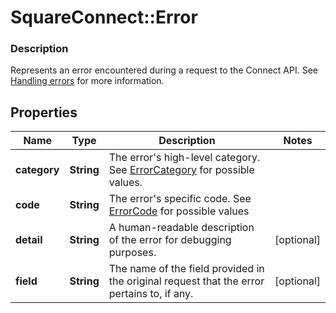 # SquareConnect::Error

### Description

Represents an error encountered during a request to the Connect API.  See [Handling errors](#handlingerrors) for more information.

## Properties
Name | Type | Description | Notes
------------ | ------------- | ------------- | -------------
**category** | **String** | The error&#39;s high-level category. See [ErrorCategory](#type-errorcategory) for possible values. | 
**code** | **String** | The error&#39;s specific code. See [ErrorCode](#type-errorcode) for possible values | 
**detail** | **String** | A human-readable description of the error for debugging purposes. | [optional] 
**field** | **String** | The name of the field provided in the original request that the error pertains to, if any. | [optional] 


